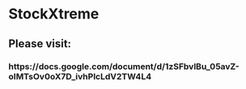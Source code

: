 # StockXtreme

<h2>Please visit:</h2>
<h3>https://docs.google.com/document/d/1zSFbvlBu_05avZ-oIMTsOv0oX7D_ivhPlcLdV2TW4L4</h3>
